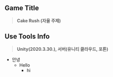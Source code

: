 ## Game Title ##
> **Cake Rush (자율 주제)**

## Use Tools Info ##
> **Unity(2020.3.30.), 서버(유니티 클라우드, 포톤)**


* 안녕
  * Hello
    * hi





